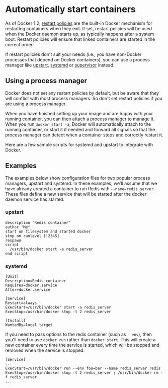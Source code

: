 <!--[metadata]>
+++
title = "Automatically start containers"
description = "How to generate scripts for upstart, systemd, etc."
keywords = ["systemd, upstart, supervisor, docker, documentation,  host integration"]
[menu.main]
parent = "smn_containers"
weight = 99
+++
<![end-metadata]-->

# Automatically start containers

As of Docker 1.2,
[restart policies](/reference/run/#restart-policies-restart) are the
built-in Docker mechanism for restarting containers when they exit. If set,
restart policies will be used when the Docker daemon starts up, as typically
happens after a system boot. Restart policies will ensure that linked containers
are started in the correct order.

If restart policies don't suit your needs (i.e., you have non-Docker processes
that depend on Docker containers), you can use a process manager like
[upstart](http://upstart.ubuntu.com/),
[systemd](http://freedesktop.org/wiki/Software/systemd/) or
[supervisor](http://supervisord.org/) instead.


## Using a process manager

Docker does not set any restart policies by default, but be aware that they will
conflict with most process managers. So don't set restart policies if you are
using a process manager.

When you have finished setting up your image and are happy with your
running container, you can then attach a process manager to manage it.
When you run `docker start -a`, Docker will automatically attach to the
running container, or start it if needed and forward all signals so that
the process manager can detect when a container stops and correctly
restart it.

Here are a few sample scripts for systemd and upstart to integrate with
Docker.


## Examples

The examples below show configuration files for two popular process managers,
upstart and systemd. In these examples, we'll assume that we have already
created a container to run Redis with `--name=redis_server`. These files define
a new service that will be started after the docker daemon service has started.


### upstart

    description "Redis container"
    author "Me"
    start on filesystem and started docker
    stop on runlevel [!2345]
    respawn
    script
      /usr/bin/docker start -a redis_server
    end script

### systemd

    [Unit]
    Description=Redis container
    Requires=docker.service
    After=docker.service

    [Service]
    Restart=always
    ExecStart=/usr/bin/docker start -a redis_server
    ExecStop=/usr/bin/docker stop -t 2 redis_server

    [Install]
    WantedBy=local.target

If you need to pass options to the redis container (such as `--env`),
then you'll need to use `docker run` rather than `docker start`. This will
create a new container every time the service is started, which will be stopped
and removed when the service is stopped.

    [Service]
    ...
    ExecStart=/usr/bin/docker run --env foo=bar --name redis_server redis
    ExecStop=/usr/bin/docker stop -t 2 redis_server ; /usr/bin/docker rm -f redis_server
    ...
